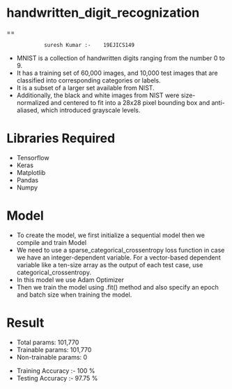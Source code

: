 # handwritten_digit_recognization

==


                 
                
                suresh Kumar :-    19EJICS149

+ MNIST is a collection of handwritten digits ranging from the number 0 to 9.
+ It has a training set of 60,000 images, and 10,000 test images that are classified into corresponding categories or labels.
+ It is a subset of a larger set available from NIST. 
+ Additionally, the black and white images from NIST were size-normalized and centered to fit into a 28x28 pixel bounding box and anti-aliased, which introduced grayscale levels.

# Libraries Required
- Tensorflow
- Keras
- Matplotlib
- Pandas
- Numpy

# Model
- To create the model, we first initialize a sequential model then we compile and train Model
- We need to use a sparse_categorical_crossentropy loss function in case we have an integer-dependent variable. For a vector-based dependent variable like a ten-size array as the output of each test case, use categorical_crossentropy.
- In this model we use Adam Optimizer
- Then we train the model using .fit() method and also  specify an epoch and batch size when training the model.

# Result
   - Total params: 101,770
   - Trainable params: 101,770
   - Non-trainable params: 0

 * Training Accuracy :- 100 %
 * Testing Accuracy :-  97.75 %
